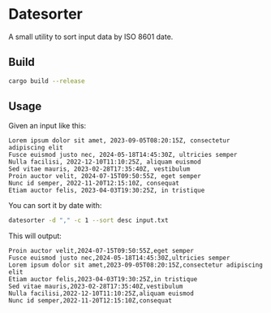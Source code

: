 # Datesorter

A small utility to sort input data by ISO 8601 date.

## Build

```bash
cargo build --release
```

## Usage

Given an input like this:

```verbatim
Lorem ipsum dolor sit amet, 2023-09-05T08:20:15Z, consectetur adipiscing elit
Fusce euismod justo nec, 2024-05-18T14:45:30Z, ultricies semper
Nulla facilisi, 2022-12-10T11:10:25Z, aliquam euismod
Sed vitae mauris, 2023-02-28T17:35:40Z, vestibulum
Proin auctor velit, 2024-07-15T09:50:55Z, eget semper
Nunc id semper, 2022-11-20T12:15:10Z, consequat
Etiam auctor felis, 2023-04-03T19:30:25Z, in tristique
```

You can sort it by date with:

```bash
datesorter -d "," -c 1 --sort desc input.txt
```

This will output:

```verbatim
Proin auctor velit,2024-07-15T09:50:55Z,eget semper
Fusce euismod justo nec,2024-05-18T14:45:30Z,ultricies semper
Lorem ipsum dolor sit amet,2023-09-05T08:20:15Z,consectetur adipiscing elit
Etiam auctor felis,2023-04-03T19:30:25Z,in tristique
Sed vitae mauris,2023-02-28T17:35:40Z,vestibulum
Nulla facilisi,2022-12-10T11:10:25Z,aliquam euismod
Nunc id semper,2022-11-20T12:15:10Z,consequat
```
